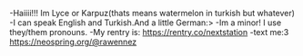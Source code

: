 -Haiiii!!! Im Lyce or Karpuz(thats means watermelon in turkish but whatever)
-I can speak English and Turkish.And a little German:>
-Im a minor! I use they/them pronouns.
-My rentry is: https://rentry.co/nextstation
-text me:3 https://neospring.org/@rawennez

<!---
rawennez/rawennez is a ✨ special ✨ repository because its `README.md` (this file) appears on your GitHub profile.
You can click the Preview link to take a look at your changes.
--->
